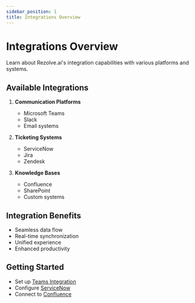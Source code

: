 ```yaml
---
sidebar_position: 1
title: Integrations Overview
---
```


# Integrations Overview

Learn about Rezolve.ai's integration capabilities with various platforms and systems.

## Available Integrations

1. **Communication Platforms**
   - Microsoft Teams
   - Slack
   - Email systems

2. **Ticketing Systems**
   - ServiceNow
   - Jira
   - Zendesk

3. **Knowledge Bases**
   - Confluence
   - SharePoint
   - Custom systems

## Integration Benefits

- Seamless data flow
- Real-time synchronization
- Unified experience
- Enhanced productivity

## Getting Started

- Set up [Teams Integration](../communication/teams.md)
- Configure [ServiceNow](../ticketing/servicenow.md)
- Connect to [Confluence](../knowledge/confluence.md)
